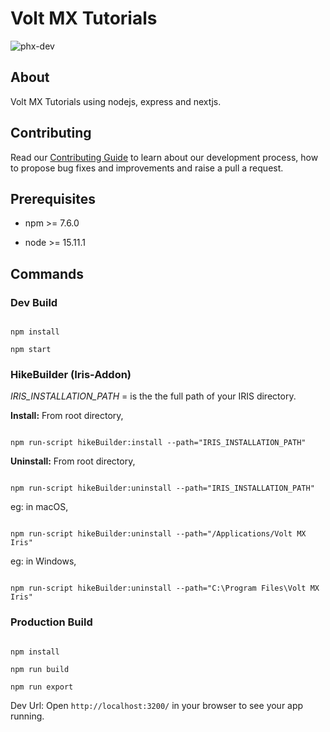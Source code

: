 # Volt MX Tutorials

![phx-dev](https://github.com/HCL-TECH-SOFTWARE/volt-mx-tutorials/actions/workflows/intergrate.yml/badge.svg?branch=phx-dev)

## About

Volt MX Tutorials using nodejs, express and nextjs.

## Contributing

Read our [Contributing Guide](https://github.com/HCL-TECH-SOFTWARE/volt-mx-tutorials/blob/phx-dev/.github/CONTRIBUTING.md) to learn about our development process, how to propose bug fixes and improvements and raise a pull a request.

## Prerequisites

- npm >= 7.6.0

- node >= 15.11.1

## Commands

### Dev Build

```node

npm install

npm start

```

### HikeBuilder (Iris-Addon)

_IRIS_INSTALLATION_PATH_ = is the the full path of your IRIS directory.

**Install:**
From root directory,

```node

npm run-script hikeBuilder:install --path="IRIS_INSTALLATION_PATH"

```

**Uninstall:**
From root directory,

```node

npm run-script hikeBuilder:uninstall --path="IRIS_INSTALLATION_PATH"

```

eg: in macOS,

```node

npm run-script hikeBuilder:uninstall --path="/Applications/Volt MX Iris"
```

eg: in Windows,

```node

npm run-script hikeBuilder:uninstall --path="C:\Program Files\Volt MX Iris"
```

### Production Build

```node

npm install

npm run build

npm run export

```

Dev Url: Open `http://localhost:3200/` in your browser to see your app running.

